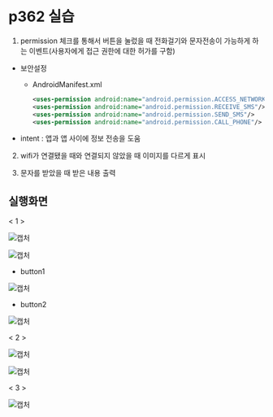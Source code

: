 # p362 실습 

1. permission 체크를 통해서 버튼을 눌렀을 때 전화걸기와 문자전송이 가능하게 하는 이벤트(사용자에게 접근 권한에 대한 허가를 구함)

- 보안설정

  - AndroidManifest.xml

    ```xml
    <uses-permission android:name="android.permission.ACCESS_NETWORK_STATE"/>
    <uses-permission android:name="android.permission.RECEIVE_SMS"/>
    <uses-permission android:name="android.permission.SEND_SMS"/>
    <uses-permission android:name="android.permission.CALL_PHONE"/>
    ```

- intent : 앱과 앱 사이에 정보 전송을 도움

2. wifi가 연결됐을 때와 연결되지 않았을 때 이미지를 다르게 표시

3. 문자를 받았을 때 받은 내용 출력

## 실행화면

< 1 >

![캡처](https://user-images.githubusercontent.com/24764210/96067585-1189d280-0ed5-11eb-9db6-13cfd6a638d1.PNG) 

![캡처](https://user-images.githubusercontent.com/24764210/96067710-54e44100-0ed5-11eb-97c4-781f63371d85.PNG) 

- button1

![캡처](https://user-images.githubusercontent.com/24764210/96067873-a42a7180-0ed5-11eb-9f47-a6579a00bb19.PNG) 

- button2

![캡처](https://user-images.githubusercontent.com/24764210/96067983-d8059700-0ed5-11eb-921a-abb6052a9720.PNG) 

< 2 >

![캡처](https://user-images.githubusercontent.com/24764210/96067770-70e7e280-0ed5-11eb-8b0d-73633311157b.PNG) 

![캡처](https://user-images.githubusercontent.com/24764210/96067833-8bba5700-0ed5-11eb-886c-b820e6bb05f4.PNG) 

< 3 >

![캡처](https://user-images.githubusercontent.com/24764210/96068028-f4093880-0ed5-11eb-9e4c-62bb4e0e01fc.PNG) 